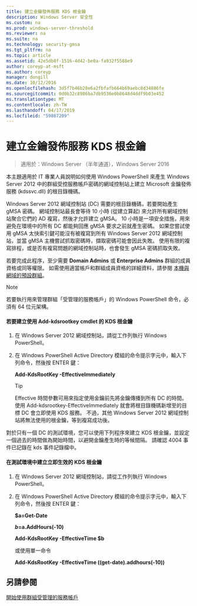 ```yaml
---
title: 建立金鑰發佈服務 KDS 根金鑰
description: Windows Server 安全性
ms.custom: na
ms.prod: windows-server-threshold
ms.reviewer: na
ms.suite: na
ms.technology: security-gmsa
ms.tgt_pltfrm: na
ms.topic: article
ms.assetid: 42e5db8f-1516-4d42-be0a-fa932f5588e9
author: coreyp-at-msft
ms.author: coreyp
manager: dongill
ms.date: 10/12/2016
ms.openlocfilehash: 3d5f7b46b28e6a2fbfafb664b69aebc8d34886fe
ms.sourcegitcommit: 0d0b32c8986ba7db9536e0b8648d4ddf9b03e452
ms.translationtype: MT
ms.contentlocale: zh-TW
ms.lasthandoff: 04/17/2019
ms.locfileid: "59867209"
---
```

# <a name="create-the-key-distribution-services-kds-root-key"></a>建立金鑰發佈服務 KDS 根金鑰

>適用於：Windows Server （半年通道），Windows Server 2016

本主題適用於 IT 專業人員說明如何使用 Windows PowerShell 來產生 Windows Server 2012 中的群組受控服務帳戶密碼的網域控制站上建立 Microsoft 金鑰發佈服務 (kdssvc.dll) 的根目錄機碼。

 Windows Server 2012 網域控制站 (DC) 需要的根目錄機碼，若要開始產生 gMSA 密碼。 網域控制站最長會等待 10 小時 (從建立算起) 來允許所有網域控制站聚合它們的 AD 複寫，然後才允許建立 gMSA。 10 小時是一項安全措施，用來避免在環境中的所有 DC 都能夠回應 gMSA 要求之前就產生密碼。  如果您嘗試使用 gMSA 太快索引鍵可能沒有被複寫到所有 Windows Server 2012 網域控制站，並當 gMSA 主機嘗試抓取密碼時，擷取密碼可能會因此失敗。 使用有限的複寫排程，或是否有複寫問題的網域控制站時，也會發生 gMSA 密碼抓取失敗。

若要完成此程序，至少需要 **Domain Admins** 或 **Enterprise Admins** 群組的成員資格或同等權限。 如需使用適當帳戶和群組成員資格的詳細資料，請參閱 [本機與網域的預設群組](https://technet.microsoft.com/library/dd728026(WS.10).aspx)。

> [!NOTE]
> 若要執行用來管理群組「受管理的服務帳戶」的 Windows PowerShell 命令，必須有 64 位元架構。

#### <a name="to-create-the-kds-root-key-using-the-add-kdsrootkey-cmdlet"></a>若要建立使用 Add-kdsrootkey cmdlet 的 KDS 根金鑰

1.  在 Windows Server 2012 網域控制站，請從工作列執行 Windows PowerShell。

2.  在 Windows PowerShell Active Directory 模組的命令提示字元中，輸入下列命令，然後按 ENTER 鍵：

    **Add-KdsRootKey -EffectiveImmediately**

    > [!TIP]
    > Effective 時間參數可用來指定使用金鑰前先將金鑰傳播到所有 DC 的時間。 使用 Add-kdsrootkey-EffectiveImmediately 就會將根目錄機碼新增至的目標 DC 會立即使用 KDS 服務。 不過，其他 Windows Server 2012 網域控制站將無法使用的根金鑰，等到複寫成功後。

對於只有一個 DC 的測試環境，您可以使用下列程序來建立 KDS 根金鑰，並設定一個過去的時間做為開始時間，以避開金鑰產生時的等候間隔。 請確認 4004 事件已記錄在 kds 事件記錄檔中。

#### <a name="to-create-the-kds-root-key-in-a-test-environment-for-immediate-effectiveness"></a>在測試環境中建立立即生效的 KDS 根金鑰

1.  在 Windows Server 2012 網域控制站，請從工作列執行 Windows PowerShell。

2.  在 Windows PowerShell Active Directory 模組的命令提示字元中，輸入下列命令，然後按 ENTER 鍵：

    **$a=Get-Date**

    **$b=$a.AddHours(-10)**

    **Add-KdsRootKey -EffectiveTime $b**

    或使用單一命令

    **Add-KdsRootKey -EffectiveTime ((get-date).addhours(-10))**

## <a name="see-also"></a>另請參閱
[開始使用群組受管理的服務帳戶](getting-started-with-group-managed-service-accounts.md)


